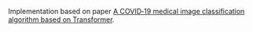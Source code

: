 Implementation based on paper [A COVID‑19 medical image classification algorithm based on Transformer](https://www.nature.com/articles/s41598-023-32462-2).